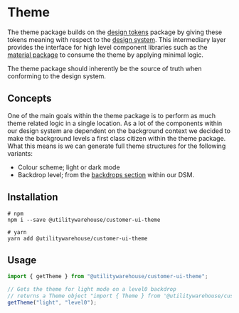 # Theme

The theme package builds on the [design tokens](../design-tokens) package by giving these tokens meaning with respect to the [design system](https://utilitywarehouse.invisionapp.com/dsm/utilitywarehouse/design-system). This intermediary layer provides the interface for high level component libraries such as the [material package](../packages/material) to consume the theme by applying minimal logic.

The theme package should inherently be the source of truth when conforming to the design system.

## Concepts

One of the main goals within the theme package is to perform as much theme related logic in a single location. As a lot of the components within our design system are dependent on the background context we decided to make the background levels a first class citizen within the theme package. What this means is we can generate full theme structures for the following variants:

* Colour scheme; light or dark mode
* Backdrop level; from the [backdrops section](https://utilitywarehouse.invisionapp.com/dsm/utilitywarehouse/design-system/folder/colors/5dc2c340ef4827a55ced9ce3) within our DSM.

## Installation

```shell
# npm
npm i --save @utilitywarehouse/customer-ui-theme

# yarn
yarn add @utilitywarehouse/customer-ui-theme
```

## Usage

```TypeScript
import { getTheme } from "@utilitywarehouse/customer-ui-theme";

// Gets the theme for light mode on a level0 backdrop
// returns a Theme object "import { Theme } from '@utilitywarehouse/customer-ui-theme'"
getTheme("light", "level0");

```
